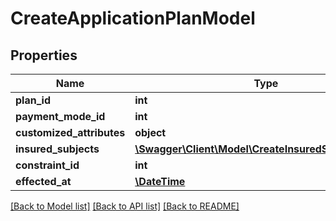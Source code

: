 # CreateApplicationPlanModel

## Properties
Name | Type | Description | Notes
------------ | ------------- | ------------- | -------------
**plan_id** | **int** |  | 
**payment_mode_id** | **int** |  | 
**customized_attributes** | **object** |  | 
**insured_subjects** | [**\Swagger\Client\Model\CreateInsuredSubjectModel[]**](CreateInsuredSubjectModel.md) |  | 
**constraint_id** | **int** |  | [optional] 
**effected_at** | [**\DateTime**](\DateTime.md) |  | [optional] 

[[Back to Model list]](../../README.md#documentation-for-models) [[Back to API list]](../../README.md#documentation-for-api-endpoints) [[Back to README]](../../README.md)

